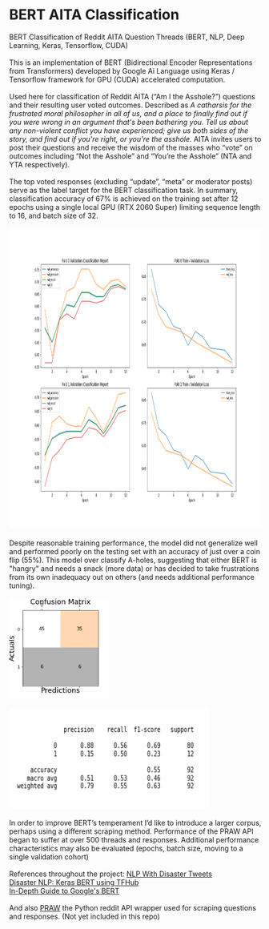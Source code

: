 # BERT AITA Classification
BERT Classification of Reddit AITA Question Threads (BERT, NLP, Deep Learning, Keras, Tensorflow, CUDA)
<br>
<br>
This is an implementation of BERT (Bidirectional Encoder Representations from Transformers) developed by Google Ai Language using Keras / Tensorflow framework for GPU (CUDA) accelerated computation. 
<br>
<br>
Used here for classification of Reddit AITA (“Am I the Asshole?”) questions and their resulting user voted outcomes. Described as *A catharsis for the frustrated moral philosopher in all of us, and a place to finally find out if you were wrong in an argument that's been bothering you. Tell us about any non-violent conflict you have experienced; give us both sides of the story, and find out if you're right, or you're the asshole.* AITA invites users to post their questions and receive the wisdom of the masses who “vote” on outcomes including “Not the Asshole” and “You’re the Asshole” (NTA and YTA respectively).
<br>
<br>
The top voted responses (excluding “update”, “meta” or moderator posts) serve as the label target for the BERT classification task. In summary, classification accuracy of 67% is achieved on the training set after 12 epochs using a single local GPU (RTX 2060 Super) limiting sequence length to 16, and batch size of 32. 
<br>
<br>
<img src="Learning_Curve.png" alt="drawing" width="600" height="600"/>
<br>
<br>
Despite reasonable training performance, the model did not generalize well and performed poorly on the testing set with an accuracy of just over a coin flip (55%). This model over classify A-holes, suggesting that either BERT is "hangry" and needs a snack (more data) or has decided to take frustrations from its own inadequacy out on others (and needs additional performance tuning). 
<br>
<br>
<img src="confusion.png" alt="drawing" width="200" height="200"/>
<br>
<br>
<img src="classification.png" alt="drawing" width="400" height="200"/>
<br>
<br>
In order to improve BERT’s temperament I’d like to introduce a larger corpus, perhaps using a different scraping method. Performance of the PRAW API began to suffer at over 500 threads and responses. Additional performance characteristics may also be evaluated (epochs, batch size, moving to a single validation cohort)
<br>
<br>
References throughout the project:
[NLP With Disaster Tweets](https://www.kaggle.com/gunesevitan/nlp-with-disaster-tweets-eda-cleaning-and-bert#0.-Introduction-and-References) <br>
[Disaster NLP: Keras BERT using TFHub](https://www.kaggle.com/xhlulu/disaster-nlp-keras-bert-using-tfhub) <br>
[In-Depth Guide to Google's BERT](https://www.kaggle.com/ratan123/in-depth-guide-to-google-s-bert) <br>
<br>
And also [PRAW](https://praw.readthedocs.io/en/latest/) the Python reddit API wrapper used for scraping questions and responses. (Not yet included in this repo)
